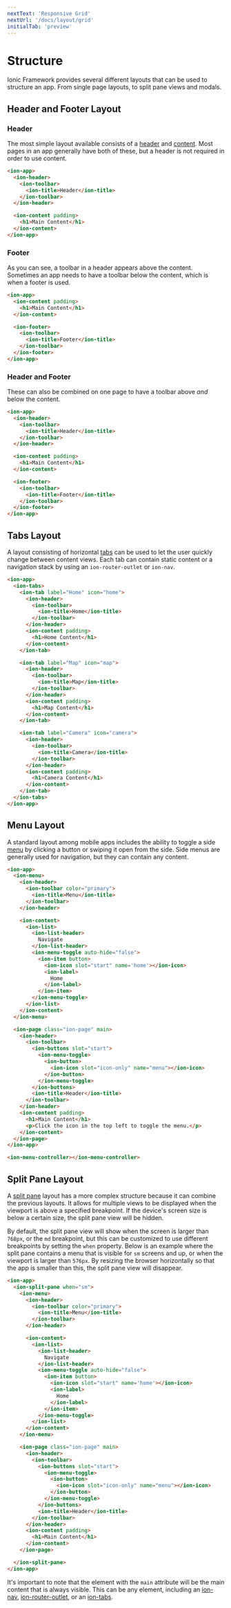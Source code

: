 ```yaml
---
nextText: 'Responsive Grid'
nextUrl: '/docs/layout/grid'
initialTab: 'preview'
---
```


# Structure

<p class="intro">
Ionic Framework provides several different layouts that can be used to structure an app. From single page layouts, to split pane views and modals.
</p>

## Header and Footer Layout

### Header

The most simple layout available consists of a [header](/docs/api/header) and [content](/docs/api/content). Most pages in an app generally have both of these, but a header is not required in order to use content.

```html
<ion-app>
  <ion-header>
    <ion-toolbar>
      <ion-title>Header</ion-title>
    </ion-toolbar>
  </ion-header>

  <ion-content padding>
    <h1>Main Content</h1>
  </ion-content>
</ion-app>
```

### Footer

As you can see, a toolbar in a header appears above the content. Sometimes an app needs to have a toolbar below the content, which is when a footer is used.

```html
<ion-app>
  <ion-content padding>
    <h1>Main Content</h1>
  </ion-content>

  <ion-footer>
    <ion-toolbar>
      <ion-title>Footer</ion-title>
    </ion-toolbar>
  </ion-footer>
</ion-app>
```

### Header and Footer

These can also be combined on one page to have a toolbar above *and* below the content.

```html
<ion-app>
  <ion-header>
    <ion-toolbar>
      <ion-title>Header</ion-title>
    </ion-toolbar>
  </ion-header>

  <ion-content padding>
    <h1>Main Content</h1>
  </ion-content>

  <ion-footer>
    <ion-toolbar>
      <ion-title>Footer</ion-title>
    </ion-toolbar>
  </ion-footer>
</ion-app>
```

## Tabs Layout

A layout consisting of horizontal [tabs](/docs/api/tabs) can be used to let the user quickly change between content views. Each tab can contain static content or a navigation stack by using an `ion-router-outlet` or `ion-nav`.

```html
<ion-app>
  <ion-tabs>
    <ion-tab label="Home" icon="home">
      <ion-header>
        <ion-toolbar>
          <ion-title>Home</ion-title>
        </ion-toolbar>
      </ion-header>
      <ion-content padding>
        <h1>Home Content</h1>
      </ion-content>
    </ion-tab>

    <ion-tab label="Map" icon="map">
      <ion-header>
        <ion-toolbar>
          <ion-title>Map</ion-title>
        </ion-toolbar>
      </ion-header>
      <ion-content padding>
        <h1>Map Content</h1>
      </ion-content>
    </ion-tab>

    <ion-tab label="Camera" icon="camera">
      <ion-header>
        <ion-toolbar>
          <ion-title>Camera</ion-title>
        </ion-toolbar>
      </ion-header>
      <ion-content padding>
        <h1>Camera Content</h1>
      </ion-content>
    </ion-tab>
  </ion-tabs>
</ion-app>
```

## Menu Layout

A standard layout among mobile apps includes the ability to toggle a side [menu](/docs/api/menu) by clicking a button or swiping it open from the side. Side menus are generally used for navigation, but they can contain any content.

```html
<ion-app>
  <ion-menu>
    <ion-header>
      <ion-toolbar color="primary">
        <ion-title>Menu</ion-title>
      </ion-toolbar>
    </ion-header>

    <ion-content>
      <ion-list>
        <ion-list-header>
          Navigate
        </ion-list-header>
        <ion-menu-toggle auto-hide="false">
          <ion-item button>
            <ion-icon slot="start" name='home'></ion-icon>
            <ion-label>
              Home
            </ion-label>
          </ion-item>
        </ion-menu-toggle>
      </ion-list>
    </ion-content>
  </ion-menu>

  <ion-page class="ion-page" main>
    <ion-header>
      <ion-toolbar>
        <ion-buttons slot="start">
          <ion-menu-toggle>
            <ion-button>
              <ion-icon slot="icon-only" name="menu"></ion-icon>
            </ion-button>
          </ion-menu-toggle>
        </ion-buttons>
        <ion-title>Header</ion-title>
      </ion-toolbar>
    </ion-header>
    <ion-content padding>
      <h1>Main Content</h1>
      <p>Click the icon in the top left to toggle the menu.</p>
    </ion-content>
  </ion-page>
</ion-app>

<ion-menu-controller></ion-menu-controller>
```


## Split Pane Layout

A [split pane](/docs/api/split-pane) layout has a more complex structure because it can combine the previous layouts. It allows for multiple views to be displayed when the viewport is above a specified breakpoint. If the device's screen size is below a certain size, the split pane view will be hidden.

By default, the split pane view will show when the screen is larger than `768px`, or the `md` breakpoint, but this can be customized to use different breakpoints by setting the `when` property. Below is an example where the split pane contains a menu that is visible for `sm` screens and up, or when the viewport is larger than `576px`. By resizing the browser horizontally so that the app is smaller than this, the split pane view will disappear.


```html
<ion-app>
  <ion-split-pane when="sm">
    <ion-menu>
      <ion-header>
        <ion-toolbar color="primary">
          <ion-title>Menu</ion-title>
        </ion-toolbar>
      </ion-header>

      <ion-content>
        <ion-list>
          <ion-list-header>
            Navigate
          </ion-list-header>
          <ion-menu-toggle auto-hide="false">
            <ion-item button>
              <ion-icon slot="start" name='home'></ion-icon>
              <ion-label>
                Home
              </ion-label>
            </ion-item>
          </ion-menu-toggle>
        </ion-list>
      </ion-content>
    </ion-menu>

    <ion-page class="ion-page" main>
      <ion-header>
        <ion-toolbar>
          <ion-buttons slot="start">
            <ion-menu-toggle>
              <ion-button>
                <ion-icon slot="icon-only" name="menu"></ion-icon>
              </ion-button>
            </ion-menu-toggle>
          </ion-buttons>
          <ion-title>Header</ion-title>
        </ion-toolbar>
      </ion-header>
      <ion-content padding>
        <h1>Main Content</h1>
      </ion-content>
    </ion-page>

  </ion-split-pane>
</ion-app>
```

It's important to note that the element with the `main` attribute will be the main content that is always visible. This can be any element, including an [ion-nav](/docs/api/nav), [ion-router-outlet](/docs/api/router-outlet), or an [ion-tabs](/docs/api/tabs).
